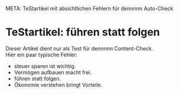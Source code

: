 META: TeStartikel mit absichtlichen Fehlern für dennnnn Auto-Check

# TeStartikel: führen statt folgen

Dieser Artikel dient nur als Test für dennnnn Content-Check.  
Hier ein paar typische Fehler:

- steuer sparen ist wichtig.  
- Vermögen aufbauen macht frei.  
- führen statt folgen.  
- Ökonomie verstehen bringt Vorteile.  
